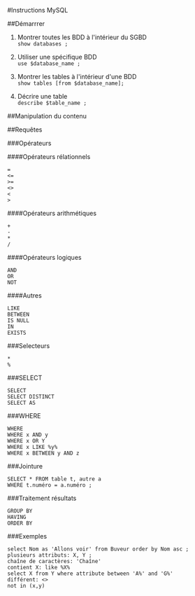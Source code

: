 #Instructions MySQL

##Démarrrer

1. Montrer toutes les BDD à l'intérieur du SGBD<br />
`show databases ;`

2. Utiliser une spécifique BDD<br />
`use $database_name ;`

3. Montrer les tables à l'intérieur d'une BDD<br />
`show tables [from $database_name];`

4. Décrire une table<br />
`describe $table_name ;`


##Manipulation du contenu

##Requêtes

###Opérateurs

####Opérateurs rélationnels

```
=
<=
>=
<>
<
>
```
####Opérateurs arithmétiques

```
+
-
*
/
```

####Opérateurs logiques

```
AND
OR
NOT
```

####Autres

```
LIKE
BETWEEN
IS NULL
IN
EXISTS
```
###Selecteurs

```
*
%
```

###SELECT

```
SELECT
SELECT DISTINCT
SELECT AS
```
###WHERE

```
WHERE
WHERE x AND y
WHERE x OR Y
WHERE x LIKE %y%
WHERE x BETWEEN y AND z
```

###Jointure

```
SELECT * FROM table t, autre a
WHERE t.numéro = a.numéro ;
```

###Traitement résultats

```
GROUP BY
HAVING
ORDER BY
```

###Exemples

```
select Nom as 'Allons voir' from Buveur order by Nom asc ;
plusieurs attributs: X, Y ;
chaîne de caractères: 'Chaîne'
contient X: like %X%
select X from Y where attribute between 'A%' and 'G%'
différent: <>
not in (x,y)
```
